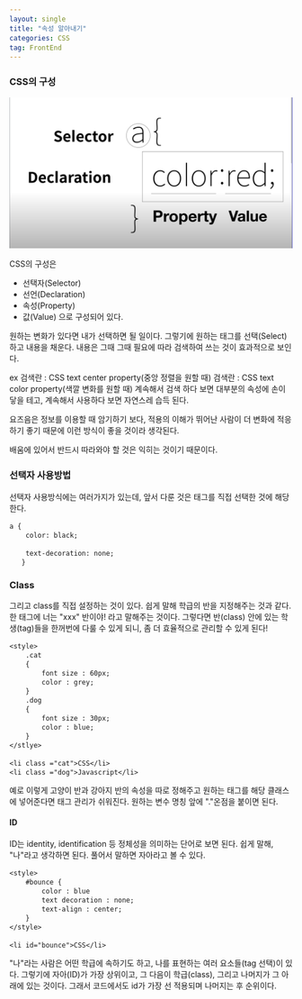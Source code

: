 ```yaml
---
layout: single
title: "속성 알아내기"
categories: CSS
tag: FrontEnd
---
```

### CSS의 구성
![/assets/images/CSS 구성.png>](<../assets/images/CSS 구성.png>)

CSS의 구성은
- 선택자(Selector)
- 선언(Declaration)
- 속성(Property)
- 값(Value)
으로 구성되어 있다.

원하는 변화가 있다면 내가 선택하면 될 일이다.
그렇기에 원하는 태그를 선택(Select)하고 내용을 채운다.
내용은 그때 그때 필요에 따라 검색하여 쓰는 것이 효과적으로 보인다.

ex 검색란 : CSS text center property(중앙 정렬을 원할 때)
	 검색란 : CSS text color property(색깔 변화를 원할 때)
계속해서 검색 하다 보면 대부분의 속성에 손이 닿을 테고, 계속해서 사용하다 보면 자연스레 습득 된다.

요즈음은 정보를 이용할 때 암기하기 보다, 적용의 이해가 뛰어난 사람이 더 변화에 적응하기 좋기 때문에 이런 방식이 좋을 것이라 생각된다.

배움에 있어서 반드시 따라와야 할 것은 익히는 것이기 때문이다.


### 선택자 사용방법

선택자 사용방식에는 여러가지가 있는데, 앞서 다룬 것은 태그를 직접 선택한 것에 해당한다.
```
a {
	color: black;

    text-decoration: none;
   }
```

### Class
그리고 class를 직접 설정하는 것이 있다. 쉽게 말해 학급의 반을 지정해주는 것과 같다.
한 태그에 너는 "xxx" 반이야! 라고 말해주는 것이다.
그렇다면 반(class) 안에 있는 학생(tag)들을 한꺼번에 다룰 수 있게 되니, 좀 더 효율적으로 관리할 수 있게 된다!
```
<style>
	.cat 
	{
		font size : 60px;
		color : grey;	
	}
	.dog
	{
		font size : 30px;
		color : blue;
	}
</stlye>

<li class ="cat">CSS</li>
<li class ="dog">Javascript</li>
```

예로 이렇게 고양이 반과 강아지 반의 속성을 따로 정해주고 원하는 태그를 해당 클래스에 넣어준다면 태그 관리가 쉬워진다.
원하는 변수 명칭 앞에 "."온점을 붙이면 된다.
#### ID

ID는 identity, identification 등 정체성을 의미하는 단어로 보면 된다.
쉽게 말해, "나"라고 생각하면 된다.
풀어서 말하면 자아라고 볼 수 있다.

```
<style>
	#bounce {
		color : blue
		text decoration : none;
		text-align : center;
	}
</style>

<li id="bounce">CSS</li>
```


"나"라는 사람은 어떤 학급에 속하기도 하고, 나를 표현하는 여러 요소들(tag 선택)이 있다.
그렇기에 자아(ID)가 가장 상위이고, 그 다음이 학급(class), 그리고 나머지가 그 아래에 있는 것이다.
그래서 코드에서도 id가 가장 선 적용되며 나머지는 후 순위이다.
